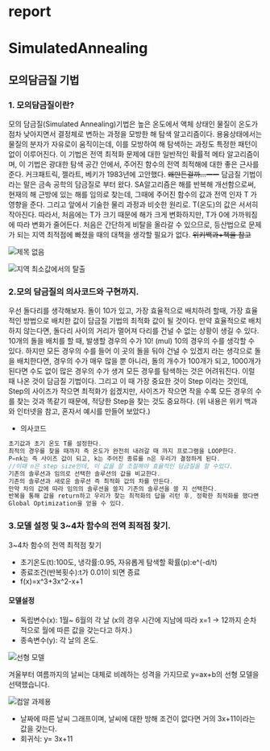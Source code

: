 # report
# SimulatedAnnealing
## 모의담금질 기법
### 1. 모의담금질이란?
모의 담금질(Simulated Annealing)기법은 높은 온도에서 액체 상태인 물질이 온도가 점차 낮아지면서 결정체로 변하는 과정을 모방한 해 탐색 알고리즘이다. 용융상태에서는 물질의 분자가 자유로이 움직이는데, 이를 모방하여 해 탐색하는 과정도 특정한 패턴이 없이 이루어진다. 이 기법은 전역 최적화 문제에 대한 일반적인 확률적 메타 알고리즘이며, 이 기법은 광대한 탐색 공간 안에서, 주어진 함수의 전역 최적해에 대한 좋은 근사를 준다. 커크패트릭, 젤라트, 베키가 1983년에 고안했다. ~~왜만든걸까...ㅡㅡ~~ 담금질 기법이라는 말은 금속 공학의 담금질로 부터 왔다.
SA알고리즘은 해를 반복해 개선함으로써, 현재의 해 근방에 있는 해를 임의로 찾는데, 그때에 주어진 함수의 값과 전역 인자 T 가 영향을 준다. 그리고 앞에서 기술한 물리 과정과 비슷한 원리로. T(온도)의 값은 서서히 작아진다. 따라서, 처음에는 T가 크기 때문에 해가 크게 변화하지만, T가 0에 가까워짐에 따라 변화가 줄어든다. 처음은 간단하게 비탈을 올라갈 수 있으므로, 등산법으로 문제가 되는 지역 최적점에 빠졌을 때의 대책을 생각할 필요가 없다. ~~위키백과+책을 참고~~

![제목 없음](https://user-images.githubusercontent.com/80510945/121544472-b77de480-ca44-11eb-9d70-511dcdbfea4f.jpg)

![지역 최소값에서의 탈출](https://user-images.githubusercontent.com/80510945/121544097-6bcb3b00-ca44-11eb-8df4-d04e4343ad59.gif)

### 2.모의 담금질의 의사코드와 구현까지.

우선 돌다리를 생각해보자. 돌이 10가 있고, 가장 효율적으로 배치하려 할때, 가장 효율적인 방법으로 배치한 값이 담금질 기법의 최적화 값이 될 것이다. 만약 효율적으로 배치 하지 않는다면, 돌다리 사이의 거리가 멀어져 다리를 건널 수 없는 상황이 생길 수 있다. 10개의 돌을 배치를 할 때, 발생할 경우의 수가 10! (mul) 10의 경우의 수를 생각할 수 있다. 하지만 모든 경우의 수를 들어 이 곳의 돌을 둬야 건널 수 있겠지 라는 생각으로 돌을 배치한다면, 경우의 수가 매우 많을 뿐 아니라, 돌의 개수가 100개가 되고, 1000개가 된다면 수도 없이 많은 경우의 수가 생겨 모든 경우를 탐색하는 것은 어려워진다. 이럴 때 나온 것이 담금질 기법이다. 그리고 이 때 가장 중요한 것이 Step 이라는 것인데, Step의 사이즈가 작으면 최적화가 쉽겠지만, 사이즈가 작으면 작을 수록 모든 경우의 수를 찾는 것과 똑같기 때문에, 적당한 Step을 찾는 것도 중요하다. (위 내용은 위키 백과와 인터넷을 참고, 혼자서 예시를 만들어 보았다.)

* 의사코드
```java
초기값과 초기 온도 T를 설정한다.
최적의 경우를 찾을 때까지 즉 온도가 완전히 내려갈 때 까지 프로그램을 LOOP한다.
P=nk는 즉 사이즈 값이 되고, k는 주어진 종류를 n은 우리가 결정하게 된다.
//이때 n은 step size인데, 이 값을 잘 조절해야 효율적인 담금질을 할 수있다.
기존의 솔루션과 임의로 선택한 솔루션의 값을 비교한다.
기존의 솔루션과 새로운 솔루션 즉 최적화 값의 차를 만든다.
만약 차의 값에 따라 임의의 솔루션을 쓸지 기존의 솔루션을 쓸 지 선택한다.
반복을 통해 값을 return하고 우리가 찾는 최적화의 답을 리턴 후, 정확한 최적화를 했다면
Global Optimization을 얻을 수 있다.
```
### 3.모델 설정 및 3~4차 함수의 전역 최적점 찾기.
3~4차 함수의 전역 최적점 찾기
* 초기온도(t):100도, 냉각률:0.95, 자유롭게 탐색할 확률(p):e^(-d/t)
* 종료조건(반복횟수):t가 0.01이 되면 종료
* f(x)=x^3+3x^2-x+1

#### 모델설정
* 독립변수(x): 1월~ 6월의 각 날 (x의 경우 시간에 지남에 따라 x=1 -> 12까지 순차적으로 월에 따른 값을 갖는다고 하자.)
* 종속변수(y): 각 날의 온도.

![선형 모델](https://user-images.githubusercontent.com/80510945/121557115-6fb08a80-ca4f-11eb-9235-8f041922a87d.jpg)

겨울부터 여름까지의 날씨는 대체로 비례하는 성격을 가지므로 y=ax+b의 선형 모델을 선택했습니다.

![컴알 과제용](https://user-images.githubusercontent.com/80510945/121559614-b43d2580-ca51-11eb-8999-9c1b43f6fde8.jpg)

* 날짜에 따른 날씨 그래프이며, 날씨에 대한 방해 조건이 없다면 거의 3x+11이라는 값을 갖는다.
* 회귀식: y= 3x+11
